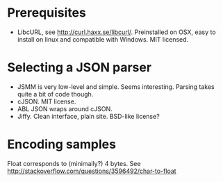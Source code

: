 # Prerequisites
- LibcURL, see http://curl.haxx.se/libcurl/. Preinstalled on OSX, easy to
  install on linux and compatible with Windows. MIT licensed.

# Selecting a JSON parser
- JSMM is very low-level and simple. Seems interesting. Parsing takes quite a
  bit of code though. 
- cJSON. MIT license.
- ABL JSON wraps around cJSON.
- Jiffy. Clean interface, plain site. BSD-like license?

# Encoding samples
Float corresponds to (minimally?) 4 bytes. See http://stackoverflow.com/questions/3596492/char-to-float
